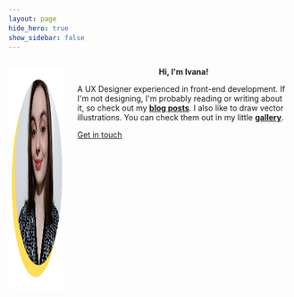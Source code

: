 ```yaml
---
layout: page
hide_hero: true
show_sidebar: false
---
```

<html lang="en">
  <head>
    <meta charset="utf-8">
    <meta name="viewport" content="width=device-width, initial-scale=1">
    <title>Ivana Žemberi</title>
    <script src="https://unpkg.com/@lottiefiles/lottie-player@latest/dist/lottie-player.js"></script>
  </head>
  <body>
    <div class="columns is-centered is-vcentered">
      <div class="column">
        <p align="center"><img src="images/autor.png" alt="Ivana Žemberi" image is-square height="400" width="400"></p>
      </div>
      <div class="column">
        <p align="center">
            <lottie-player src="https://assets8.lottiefiles.com/packages/lf20_jdgp5o5z.json" background="transparent"  speed="1"  style="width: 70px; height: 70px;" loop autoplay></lottie-player>
        </p>
        <div class="is-size-4 block"> 
            <p align="center"><strong>Hi, I'm Ivana!</strong></p>
        </div> 
        <div class="is-size-5 block">
        <p>
        A UX Designer experienced in front-end development.
        If I'm not designing, I'm probably reading or writing about it, so check out my <a href="/blog"><strong>blog posts</strong></a>.
        I also like to draw vector illustrations. You can check them out in my little <a href="/illustrations"><strong>gallery</strong></a>.
        </p>
        </div>
        <div class="has-text-centered">
          <a href="mailto:ivana@zemberi.me" class="button is-warning is-medium is-focused">
            <span>Get in touch</span>
          </a>
        </div>
      </div>
    </div>
  </body>
</html>
